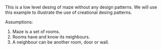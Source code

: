 This is a low level desing of maze without any design patterns.
We will use this example to illustrate the use of creational desing patterns. 

Assumptions:
1. Maze is a set of rooms.
2. Rooms have and know its neighbours.
3. A neighbour can be another room, door or wall. 


